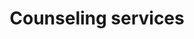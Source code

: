 ---
title: Counseling services
longTitle: 'Counseling services'
tags:
- gccommon
usedFor:
- "[[Counselling services]]"
---
